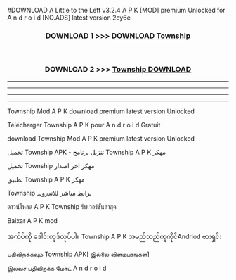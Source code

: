 #DOWNLOAD A Little to the Left v3.2.4 A P K [MOD] premium Unlocked for A n d r o i d [NO.ADS] latest version 2cy6e 



<div align="center">

<h3>DOWNLOAD 1 >>> <a href="https://downloadmod1.web.app/?judul=Township ">DOWNLOAD Township </a></h3><br>

<h3>DOWNLOAD 2 >>> <a href="https://downloadmod1.web.app/?judul=Township ">Township  DOWNLOAD </a></h3>

</div>


----------------------------------------------------------

----------------------------------------------------------

----------------------------------------------------------

----------------------------------------------------------


Township  Mod A P K download premium latest version Unlocked

Télécharger Township  A P K pour A n d r o i d Gratuit

download Township  Mod A P K premium latest version Unlocked

تحميل Township  APK - تنزيل برنامج Township  A P K مهكر

تحميل Township  مهكر اخر اصدار

تطبيق Township  A P K مهكر

Township  برابط مباشر للاندرويد

ดาวน์โหลด A P K Township  รับเวอร์ชันล่าสุด

Baixar A P K mod

အက်ပ်ကို ဒေါင်းလုဒ်လုပ်ပါ။ Township  A P K အမည်သည်ကူကိုင်Andriod ဗားရှင်း

பதிவிறக்கவும் Township  APK[ இல்லை விளம்பரங்கள்] 
 
இலவச பதிவிறக்க மோட் A n d r o i d



